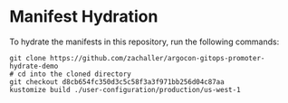 # Manifest Hydration

To hydrate the manifests in this repository, run the following commands:

```shell
git clone https://github.com/zachaller/argocon-gitops-promoter-hydrate-demo
# cd into the cloned directory
git checkout d8cb654fc350d3c5c58f3a3f971bb256d04c87aa
kustomize build ./user-configuration/production/us-west-1
```
